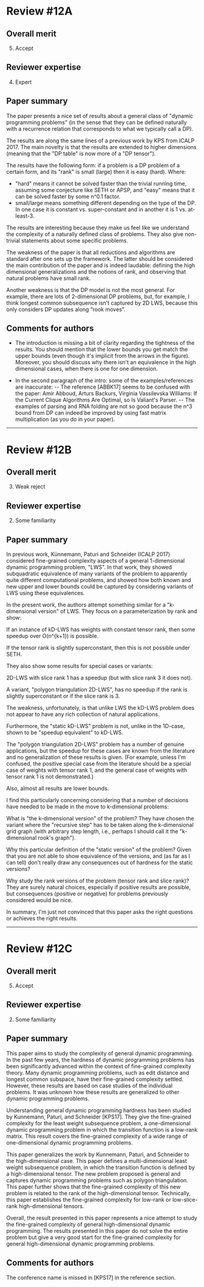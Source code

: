 Review #12A
===========================================================================

Overall merit
-------------
5. Accept

Reviewer expertise
------------------
4. Expert

Paper summary
-------------
The paper presents a nice set of results about a general class of "dynamic programming problems" (in the sense that they can be defined naturally with a recurrence relation that corresponds to what we typically call a DP).

The results are along the same lines of a previous work by KPS from ICALP 2017. The main novelty is that the results are extended to higher dimensions (meaning that the "DP table" is now more of a "DP tensor").

The results have the following form: if a problem is a DP problem of a certain form, and its "rank" is small (large) then it is easy (hard). Where:
-  "hard" means it cannot be solved faster than the trivial running time, assuming some conjecture like SETH or APSP, and "easy" means that it can be solved faster by some n^0.1 factor.
- small/large means something different depending on the type of the DP. In one case it is constant vs. super-constant and in another it is 1 vs. at-least-3.

The results are interesting because they make us feel like we understand the complexity of a naturally defined class of problems. They also give non-trivial statements about some specific problems.

The weakness of the paper is that all reductions and algorithms are standard after one sets up the framework. The latter should be considered the main contribution of the paper and is indeed laudable: defining the high dimensional generalizations and the notions of rank, and observing that natural problems have small rank.

Another weakness is that the DP model is not the most general. For example, there are lots of 2-dimensional DP problems, but, for example, I think longest common subsequence isn't captured by 2D LWS, because this only considers DP updates along “rook moves”.

Comments for authors
--------------------
- The introduction is missing a bit of clarity regarding the tightness of the results. You should mention that the lower bounds you get match the upper bounds (even though it's implicit from the arrows in the figure). Moreover, you should discuss why there isn't an equivalence in the high dimensional cases, when there is one for one dimension.

- In the second paragraph of the intro: some of the examples/references are inaccurate:
-- The reference [ABBK17] seems to be confused with the paper:
Amir Abboud, Arturs Backurs, Virginia Vassilevska Williams:
If the Current Clique Algorithms Are Optimal, so Is Valiant's Parser.
-- The examples of parsing and RNA folding are not so good because the n^3 bound from DP can indeed be improved by using fast matrix multiplication (as you do in your paper).


* * * * * * * * * * * * * * * * * * * * * * * * * * * * * * * * * * * * * *


Review #12B
===========================================================================

Overall merit
-------------
3. Weak reject

Reviewer expertise
------------------
2. Some familiarity

Paper summary
-------------
In previous work, Künnemann, Paturi and Schneider (ICALP 2017)
considered fine-grained complexity aspects of a general 1-dimensional
dynamic programming problem, "LWS". In that work, they showed
subquadratic equivalence of many variants of the problem to apparently
quite different computational problems, and showed how both known and
new upper and lower bounds could be captured by considering variants
of LWS using these equivalences.

In the present work, the authors attempt something similar for a
"k-dimensional version" of LWS. They focus on a parameterization by
rank and show:

If an instance of kD-LWS has weights with constant tensor rank, then
some speedup over O(n^{k+1}) is possible.

If the tensor rank is slightly superconstant, then this is not
possible under SETH.

They also show some results for special cases or variants:

2D-LWS with slice rank 1 has a speedup (but with slice rank 3 it does
not).

A variant, "polygon triangulation 2D-LWS", has no speedup if the rank
is slightly superconstant or if the slice rank is 3.

The weakness, unfortunately, is that unlike LWS the kD-LWS problem
does not appear to have any rich collection of natural applications.

Furthermore, the "static kD-LWS" problem is not, unlike in the 1D-case,
shown to be "speedup equivalent" to kD-LWS.

The "polygon triangulation 2D-LWS" problem has a number of genuine
applications, but the speedup for these cases are known from the
literature and no generalization of these results is given. (For
example, unless I'm confused, the positive special case from the
literature should be a special case of weights with tensor rank 1,
and the general case of weights with tensor rank 1 is not demonstrated.)

Also, almost all results are lower bounds.

I find this particularly concerning considering that a number of
decisions have needed to be made in the move to k-dimensional
problems:

What is "the k-dimensional version" of the problem? They have chosen
the variant where the "recursive step" has to be taken along the
k-dimensional grid graph (with arbitrary step length, i.e., perhaps I
should call it the "k-dimensional rook's graph").

Why this particular definition of the "static version" of the problem?
Given that you are not able to show equivalence of the versions, and
(as far as I can tell) don't really draw any consequences out of
hardness for the static versions?

Why study the rank versions of the problem (tensor rank and slice
rank)? They are surely natural choices, especially if positive results
are possible, but consequences (positive or negative) for problems
previously considered would be nice.

In summary, I'm just not convinced that this paper asks the right
questions or achieves the right results.


* * * * * * * * * * * * * * * * * * * * * * * * * * * * * * * * * * * * * *


Review #12C
===========================================================================

Overall merit
-------------
5. Accept

Reviewer expertise
------------------
2. Some familiarity

Paper summary
-------------
This paper aims to study the complexity of general dynamic programming. In the past few years, the hardness of dynamic programming problems has been significantly advanced within the context of fine-grained complexity theory. Many dynamic programming problems, such as edit distance and longest common subspace, have their fine-grained complexity settled. However, these results are based on case studies of the individual problems. It was unknown how these results are generalized to other dynamic programming problems.

Understanding general dynamic programming hardness has been studied by Kunnemann, Paturi, and Schneider [KPS17]. They give the fine-grained complexity for the least weight subsequence problem, a one-dimensional dynamic programming problem in which the transition function is a low-rank matrix. This result covers the fine-grained complexity of a wide range of one-dimensional dynamic programming problems.

This paper generalizes the work by Kunnemann, Paturi, and Schneider to the high-dimensional case. This paper defines a multi-dimensional least weight subsequence problem, in which the transition function is defined by a high-dimensional tensor. The new problem proposed is general and captures dynamic programming problems such as polygon triangulation. This paper further shows that the fine-grained complexity of this new problem is related to the rank of the high-dimensional tensor. Technically, this paper establishes the fine-grained complexity for low-rank or low-slice-rank high-dimensional tensors.

Overall, the result presented in this paper represents a nice attempt to study the fine-grained complexity of general high-dimensional dynamic programming. The results presented in this paper do not solve the entire problem but give a very good start for the fine-grained complexity for general high-dimensional dynamic programming problems.

Comments for authors
--------------------
The conference name is missed in [KPS17] in the reference section.